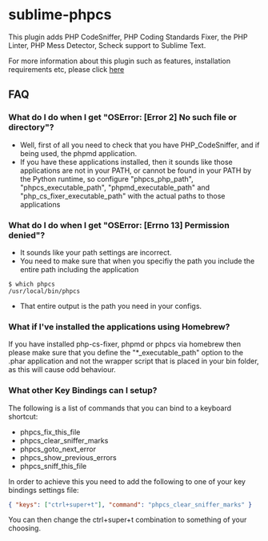 sublime-phpcs
=============

This plugin adds PHP CodeSniffer, PHP Coding Standards Fixer, the PHP Linter, PHP Mess Detector, Scheck support to Sublime Text.

For more information about this plugin such as features, installation requirements etc, please click [here](http://www.soulbroken.co.uk/code/sublimephpcs/)


FAQ
---

### What do I do when I get "OSError: [Error 2] No such file or directory"?


* Well, first of all you need to check that you have PHP_CodeSniffer, and if being used, the phpmd application.
* If you have these applications installed, then it sounds like those applications are not in your PATH, or cannot be found in your PATH by the Python runtime, so configure "phpcs_php_path", "phpcs_executable_path", "phpmd_executable_path" and "php_cs_fixer_executable_path" with the actual paths to those applications

### What do I do when I get "OSError: [Errno 13] Permission denied"?

* It sounds like your path settings are incorrect.
* You need to make sure that when you specifiy the path you include the entire path including the application

```
$ which phpcs
/usr/local/bin/phpcs
```

* That entire output is the path you need in your configs.

### What if I've installed the applications using Homebrew?

If you have installed php-cs-fixer, phpmd or phpcs via homebrew then please make sure that you define the "*_executable_path" option to the .phar application and not the wrapper script that is placed in your bin folder, as this will cause odd behaviour.

### What other Key Bindings can I setup?

The following is a list of commands that you can bind to a keyboard shortcut:

* phpcs_fix_this_file
* phpcs_clear_sniffer_marks
* phpcs_goto_next_error
* phpcs_show_previous_errors
* phpcs_sniff_this_file

In order to achieve this you need to add the following to one of your key bindings settings file:

```json
{ "keys": ["ctrl+super+t"], "command": "phpcs_clear_sniffer_marks" }
```

You can then change the ctrl+super+t combination to something of your choosing.
